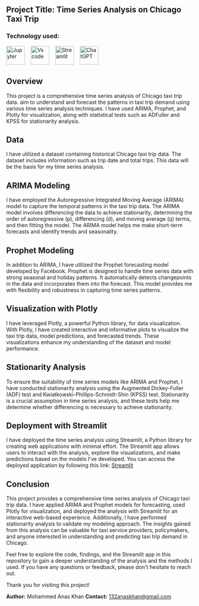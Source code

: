 ## Project Title: Time Series Analysis on Chicago Taxi Trip

### Technology used:
<div align ='left'>
<img src ='https://technology.amis.nl/wp-content/uploads/2020/11/image_thumb-27.png', height = "50" alt = 'Jupyter'/><img width='12'/> 
<img src = 'https://cdn.dribbble.com/users/6569/screenshots/16471177/media/8bbfe7fd594073dc6271d5d852c7381a.png', height = "50" alt = 'Vs code'/><img width = '12'/>
<img src = 'https://thomasjpfan.github.io/data-umbrella-2020-streamlit-slides/images/streamlit.png', height = "50" alt = 'Streamlit'/><img width = '12'/>
<img src = 'https://github.githubassets.com/images/modules/logos_page/GitHub-Mark.png', height = "50 alt = 'Github'/><img width = '12'/>
<img src = 'https://img.uxwing.com/wp-content/themes/uxwing/download/brands-social-media/chatgpt-icon.png', height = "50" alt = 'ChatGPT'/><img width = '12'/>
</div>

## Overview
This project is a comprehensive time series analysis of Chicago taxi trip data. aim to understand and forecast the patterns in taxi trip demand 
using various time series analysis techniques. I have used ARIMA, Prophet, and Plotly for visualization, along with statistical tests such as 
ADFuller and KPSS for stationarity analysis.

## Data
I have utilized a dataset containing historical Chicago taxi trip data. The dataset includes information such as trip date and total trips. This data will be the basis for my time series analysis.

## ARIMA Modeling
I have employed the Autoregressive Integrated Moving Average (ARIMA) model to capture the temporal patterns in the taxi trip data. The ARIMA model
involves differencing the data to achieve stationarity, determining the order of autoregressive (p), differencing (d), and moving average (q) 
terms, and then fitting the model. The ARIMA model helps me make short-term forecasts and identify trends and seasonality.

## Prophet Modeling
In addition to ARIMA, I have utilized the Prophet forecasting model developed by Facebook. Prophet is designed to handle time series data with 
strong seasonal and holiday patterns. It automatically detects changepoints in the data and incorporates them into the forecast. This model 
provides me with flexibility and robustness in capturing time series patterns.

## Visualization with Plotly
I have leveraged Plotly, a powerful Python library, for data visualization. With Plotly, I have created interactive and informative plots to 
visualize the taxi trip data, model predictions, and forecasted trends. These visualizations enhance my understanding of the dataset and model 
performance.

## Stationarity Analysis
To ensure the suitability of time series models like ARIMA and Prophet, I have conducted stationarity analysis using the Augmented Dickey-Fuller
(ADF) test and Kwiatkowski-Phillips-Schmidt-Shin (KPSS) test. Stationarity is a crucial assumption in time series analysis, and these tests help
me determine whether differencing is necessary to achieve stationarity.

## Deployment with Streamlit
I have deployed the time series analysis using Streamlit, a Python library for creating web applications with minimal effort. The Streamlit app 
allows users to interact with the analysis, explore the visualizations, and make predictions based on the models I've developed. You can access 
the deployed application by following this link: [Streamlit](https://project5chicagotaxitripstimeseries-wwn89ktpevfmjexzrssvfq.streamlit.app/)

## Conclusion
This project provides a comprehensive time series analysis of Chicago taxi trip data. I have applied ARIMA and Prophet models for forecasting, 
used Plotly for visualization, and deployed the analysis with Streamlit for an interactive web-based experience. Additionally, I have performed 
stationarity analysis to validate my modeling approach. The insights gained from this analysis can be valuable for taxi service providers, 
policymakers, and anyone interested in understanding and predicting taxi trip demand in Chicago.

Feel free to explore the code, findings, and the Streamlit app in this repository to gain a deeper understanding of the analysis and the methods I used. If you have any questions or feedback, please don't hesitate to reach out.

Thank you for visiting this project!

**Author:** Mohammed Anas Khan
**Contact:** 132anaskhan@gmail.com

